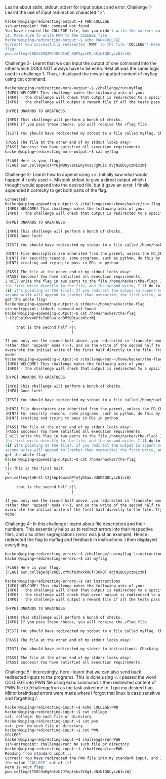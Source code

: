 Learnt about stdin, stdout, stderr for input output and error.
Challenge 1-
Learnt the use of input redirection characted ">".
```bash
hacker@piping~redirecting-output:~$ PWN>COLLEGE
ssh-entrypoint: PWN: command not found
You have created the COLLEGE file, but you didn't write the correct value to
it. Make sure to write PWN to the COLLEGE file.
hacker@piping~redirecting-output:~$ echo PWN>COLLEGE
Correct! You successfully redirected 'PWN' to the file 'COLLEGE'! Here is your
flag:
pwn.college{kDUkGRQZMCJ8hBIeD_60P9gxiFD.dRjN1QDLyczN1czW}
```
Challenge 2-
Learnt that we can input the output of one command into the other which DOES NOT always have to be echo.
Rest all was the same logic used in challenge 1.
Then, i displayed the newly inputted content of myflag using cat command.
```bash
hacker@piping~redirecting-more-output:~$ /challenge/run>myflag
[INFO] WELCOME! This challenge makes the following asks of you:
[INFO] - the challenge will check that output is redirected to a specific file path : myflag
[INFO] - the challenge will output a reward file if all the tests pass : /flag

[HYPE] ONWARDS TO GREATNESS!

[INFO] This challenge will perform a bunch of checks.
[INFO] If you pass these checks, you will receive the /flag file.

[TEST] You should have redirected my stdout to a file called myflag. Checking...

[PASS] The file at the other end of my stdout looks okay!
[PASS] Success! You have satisfied all execution requirements.
hacker@piping~redirecting-more-output:~$ cat myflag

[FLAG] Here is your flag:
[FLAG] pwn.college{cT4Y6jMUOyv8cLEKyXvsc3gMCiC.dVjN1QDLyczN1czW}
```
Challenge 3-
Learnt how to append using >>. 
Initially saw what would happen if i only used >.
Mistook stdout to give a direct output which i thought would append into the desired file, but it gave an error.
I finally appended it correctly to get both parts of the flag.
```bash
Connected!
hacker@piping~appending-output:~$ /challenge/run>/home/hacker/the-flag
[INFO] WELCOME! This challenge makes the following asks of you:
[INFO] - the challenge will check that output is redirected to a specific file path : /home/hacker/the-flag

[HYPE] ONWARDS TO GREATNESS!

[INFO] This challenge will perform a bunch of checks.
[INFO] Good luck!

[TEST] You should have redirected my stdout to a file called /home/hacker/the-flag. Checking...

[HINT] File descriptors are inherited from the parent, unless the FD_CLOEXEC is set by the parent on the file descriptor.
[HINT] For security reasons, some programs, such as python, do this by default in certain cases. Be careful if you are
[HINT] creating and trying to pass in FDs in python.

[PASS] The file at the other end of my stdout looks okay!
[PASS] Success! You have satisfied all execution requirements.
I will write the flag in two parts to the file /home/hacker/the-flag! I'll do
the first write directly to the file, and the second write, I'll do to stdout
(if it's pointing at the file). If you redirect the output in append mode, the
second write will append to (rather than overwrite) the first write, and you'll
get the whole flag!
hacker@piping~appending-output:~$ stdout>>/home/hacker/the-flag
ssh-entrypoint: stdout: command not found
hacker@piping~appending-output:~$ cat /home/hacker/the-flag
l-t2jSbp1Gwzv8Pfe7yDSaa.ddDM5QDLyczN1czW}
                              ^
     that is the second half /|\
                              |

If you only see the second half above, you redirected in *truncate* mode (>)
rather than *append* mode (>>), and so the write of the second half to stdout
overwrote the initial write of the first half directly to the file. Try append
mode!
hacker@piping~appending-output:~$ /challenge/run>>/home/hacker/the-flag
[INFO] WELCOME! This challenge makes the following asks of you:
[INFO] - the challenge will check that output is redirected to a specific file path : /home/hacker/the-flag

[HYPE] ONWARDS TO GREATNESS!

[INFO] This challenge will perform a bunch of checks.
[INFO] Good luck!

[TEST] You should have redirected my stdout to a file called /home/hacker/the-flag. Checking...

[HINT] File descriptors are inherited from the parent, unless the FD_CLOEXEC is set by the parent on the file descriptor.
[HINT] For security reasons, some programs, such as python, do this by default in certain cases. Be careful if you are
[HINT] creating and trying to pass in FDs in python.

[PASS] The file at the other end of my stdout looks okay!
[PASS] Success! You have satisfied all execution requirements.
I will write the flag in two parts to the file /home/hacker/the-flag! I'll do
the first write directly to the file, and the second write, I'll do to stdout
(if it's pointing at the file). If you redirect the output in append mode, the
second write will append to (rather than overwrite) the first write, and you'll
get the whole flag!
hacker@piping~appending-output:~$ cat /home/hacker/the-flag
 |
\|/ This is the first half:
 v
pwn.college{4HrSl-t2jSbp1Gwzv8Pfe7yDSaa.ddDM5QDLyczN1czW}
                              ^
     that is the second half /|\
                              |

If you only see the second half above, you redirected in *truncate* mode (>)
rather than *append* mode (>>), and so the write of the second half to stdout
overwrote the initial write of the first half directly to the file. Try append
mode!
```
Challenge 4-
In this challenge i learnt about file descriptors and their numbers.
This essentially helps us to redirect errors into their respective files, and also other segregrations (error was just an example).
Hence i redirected the flag to myflag and feedback in instructions.
I then displayed everything.
```bash
hacker@piping~redirecting-errors:~$ /challenge/run>myflag 2>instructions
hacker@piping~redirecting-errors:~$ cat myflag

[FLAG] Here is your flag:
[FLAG] pwn.college{gFzbESLxYh0fu3Mxxk8CfF3UkBT.ddjN1QDLyczN1czW}

hacker@piping~redirecting-errors:~$ cat instructions
[INFO] WELCOME! This challenge makes the following asks of you:
[INFO] - the challenge will check that output is redirected to a specific file path : myflag
[INFO] - the challenge will check that error output is redirected to a specific file path : instructions
[INFO] - the challenge will output a reward file if all the tests pass : /flag

[HYPE] ONWARDS TO GREATNESS!

[INFO] This challenge will perform a bunch of checks.
[INFO] If you pass these checks, you will receive the /flag file.

[TEST] You should have redirected my stdout to a file called myflag. Checking...

[PASS] The file at the other end of my stdout looks okay!

[TEST] You should have redirected my stderr to instructions. Checking...

[PASS] The file at the other end of my stderr looks okay!
[PASS] Success! You have satisfied all execution requirements.
```
Challenge 5-
Interestingly, here i learnt that we can also send back redirected inputs to the programs.
This is done using <.
I passed the word COLLEGE into PWN file using echo command. I then redirected content of PWN file to /challenge/run as the task asked me to.
I got my desired flag.
Minor braindead errors were made where i forgot that linux is case sensitive and forgetting /.
```bash
hacker@piping~redirecting-input:~$ echo COLLEGE>PWN
hacker@piping~redirecting-input:~$ cat college
cat: college: No such file or directory
hacker@piping~redirecting-input:~$ cat pwn
cat: pwn: No such file or directory
hacker@piping~redirecting-input:~$ cat PWN
COLLEGE
hacker@piping~redirecting-input:~$ challenge/run<PWN
ssh-entrypoint: challenge/run: No such file or directory
hacker@piping~redirecting-input:~$ /challenge/run<PWN
Reading from standard input...
Correct! You have redirected the PWN file into my standard input, and I read
the value 'COLLEGE' out of it!
Here is your flag:
pwn.college{YVBCdoEg0htzb7JYdpfsbzSYOg3.dBzN1QDLyczN1czW}
```
